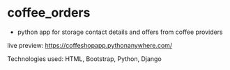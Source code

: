 # coffee_orders
- python app for storage contact details and offers from coffee providers 

live preview: https://coffeshopapp.pythonanywhere.com/

Technologies used: HTML, Bootstrap, Python, Django
